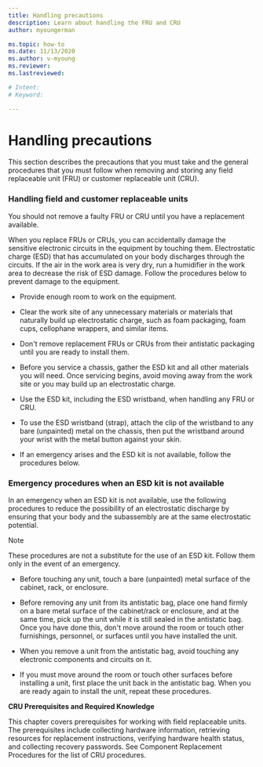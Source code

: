 ```yaml
---
title: Handling precautions
description: Learn about handling the FRU and CRU
author: myoungerman

ms.topic: how-to
ms.date: 11/13/2020
ms.author: v-myoung
ms.reviewer: 
ms.lastreviewed: 

# Intent: 
# Keyword: 

---
```


# Handling precautions

This section describes the precautions that you must take and the
general procedures that you must follow when removing and storing any
field replaceable unit (FRU) or customer replaceable unit (CRU).

### Handling field and customer replaceable units

You should not remove a faulty FRU or CRU until you have a replacement
available.

When you replace FRUs or CRUs, you can accidentally damage the
sensitive electronic circuits in the equipment by touching
them. Electrostatic charge (ESD) that has accumulated on your body
discharges through the circuits. If the air in the work area is very
dry, run a humidifier in the work area to decrease the risk
of ESD damage. Follow the procedures below to prevent damage to the
equipment.

-   Provide enough room to work on the equipment.

-   Clear the work site of any unnecessary materials or materials that
    naturally build up electrostatic charge, such as foam packaging,
    foam cups, cellophane wrappers, and similar items.

-   Don't remove replacement FRUs or CRUs from their antistatic
    packaging until you are ready to install them.

-   Before you service a chassis, gather the ESD kit and all other
    materials you will need. Once servicing begins, avoid moving away
    from the work site or you may build up an electrostatic charge.

-   Use the ESD kit, including the ESD wristband, when handling any FRU
    or CRU.

-   To use the ESD wristband (strap), attach the clip of the wristband
    to any bare (unpainted) metal on the chassis, then put the wristband
    around your wrist with the metal button against your skin.

-   If an emergency arises and the ESD kit is not available, follow the
    procedures below.

### Emergency procedures when an ESD kit is not available

In an emergency when an ESD kit is not available, use the following
procedures to reduce the possibility of an electrostatic discharge by
ensuring that your body and the subassembly are at the same
electrostatic potential.

> [!NOTE]
> These procedures are not a substitute for the use of an ESD
kit. Follow them only in the event of an emergency.

-   Before touching any unit, touch a bare (unpainted) metal surface of
    the cabinet, rack, or enclosure.

-   Before removing any unit from its antistatic bag, place one hand
    firmly on a bare metal surface of the cabinet/rack or enclosure, and
    at the same time, pick up the unit while it is still sealed in the
    antistatic bag. Once you have done this, don't move around the room
    or touch other furnishings, personnel, or surfaces until you have
    installed the unit.

-   When you remove a unit from the antistatic bag, avoid touching any
    electronic components and circuits on it.

-   If you must move around the room or touch other surfaces before
    installing a unit, first place the unit back in the antistatic bag.
    When you are ready again to install the unit, repeat these
    procedures.

**CRU Prerequisites and Required Knowledge**

This chapter covers prerequisites for working with field replaceable
units. The prerequisites include collecting hardware information,
retrieving resources for replacement instructions, verifying hardware
health status, and collecting recovery passwords. See Component
Replacement Procedures
for the list of CRU procedures.

